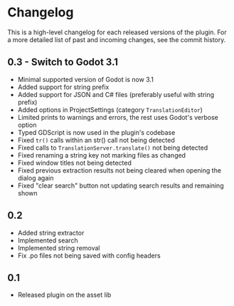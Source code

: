 Changelog
============

This is a high-level changelog for each released versions of the plugin.
For a more detailed list of past and incoming changes, see the commit history.


0.3 - Switch to Godot 3.1
---------------------------

- Minimal supported version of Godot is now 3.1
- Added support for string prefix
- Added support for JSON and C# files (preferably useful with string prefix)
- Added options in ProjectSettings (category `TranslationEditor`)
- Limited prints to warnings and errors, the rest uses Godot's verbose option
- Typed GDScript is now used in the plugin's codebase
- Fixed `tr()` calls within an str() call not being detected
- Fixed calls to `TranslationServer.translate()` not being detected
- Fixed renaming a string key not marking files as changed
- Fixed window titles not being detected
- Fixed previous extraction results not being cleared when opening the dialog again
- Fixed "clear search" button not updating search results and remaining shown


0.2
---

- Added string extractor
- Implemented search
- Implemented string removal
- Fix .po files not being saved with config headers


0.1
----

- Released plugin on the asset lib
